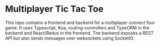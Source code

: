 # Multiplayer Tic Tac Toe

This repo contains a frontend and backend for a multiplayer connect four game. It uses Typescript, Koa, routing-controllers and TypeORM in the backend and React/Redux in the frontend. The backend exposes a REST API but also sends messages over websockets using SocketIO. 
